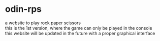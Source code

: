 # odin-rps
a website to play rock paper scissors <br>
this is the 1st version, where the game can only be played in the console <br>
this website will be updated in the future with a proper graphical interface
